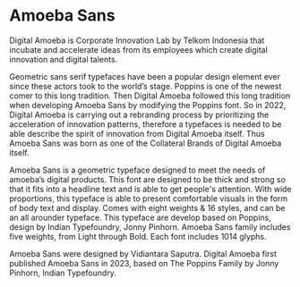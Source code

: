# Amoeba Sans

Digital Amoeba is Corporate Innovation Lab by Telkom Indonesia that incubate and accelerate ideas from its employees which create digital innovation and digital talents.

Geometric sans serif typefaces have been a popular design element ever since these actors took to the world’s stage. Poppins is one of the newest comer to this long tradition. Then Digital Amoeba followed this long tradition when developing Amoeba Sans by modifying the Poppins font. So in 2022, Digital Amoeba is carrying out a rebranding process by prioritizing the acceleration of innovation patterns, therefore a typefaces is needed to be able describe the spirit of innovation from Digital Amoeba itself. Thus Amoeba Sans was born as one of the Collateral Brands of Digital Amoeba itself. 

Amoeba Sans is a geometric typeface designed to meet the needs of amoeba’s digital products. This font are designed to be thick and strong so that it fits into a headline text and is able to get people's attention. With wide proportions, this typeface is able to present comfortable visuals in the form of body text and display. Comes with eight weights & 16 styles, and can be an all arounder typeface. This typeface are develop based on Poppins, design by Indian Typefoundry, Jonny Pinhorn. Amoeba Sans family includes five weights, from Light through Bold. Each font includes 1014 glyphs. 

Amoeba Sans were designed by Vidiantara Saputra. Digital Amoeba first published Amoeba Sans in 2023, based on The Poppins Family by Jonny Pinhorn, Indian Typefoundry.
